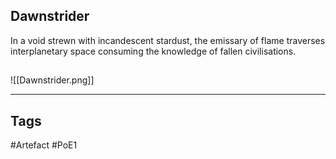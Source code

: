 ## Dawnstrider
In a void strewn with incandescent stardust,
the emissary of flame traverses interplanetary space
consuming the knowledge of fallen civilisations.
##
![[Dawnstrider.png]]

---
## Tags
#Artefact
#PoE1